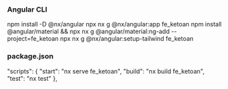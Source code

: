 ### Angular CLI
npm install -D @nx/angular
npx nx g @nx/angular:app fe_ketoan
npm install @angular/material && npx nx g @angular/material:ng-add --project=fe_ketoan
npx nx g @nx/angular:setup-tailwind fe_ketoan
### package.json
  "scripts": {
    "start": "nx serve fe_ketoan",
    "build": "nx build fe_ketoan",
    "test": "nx test"
  },